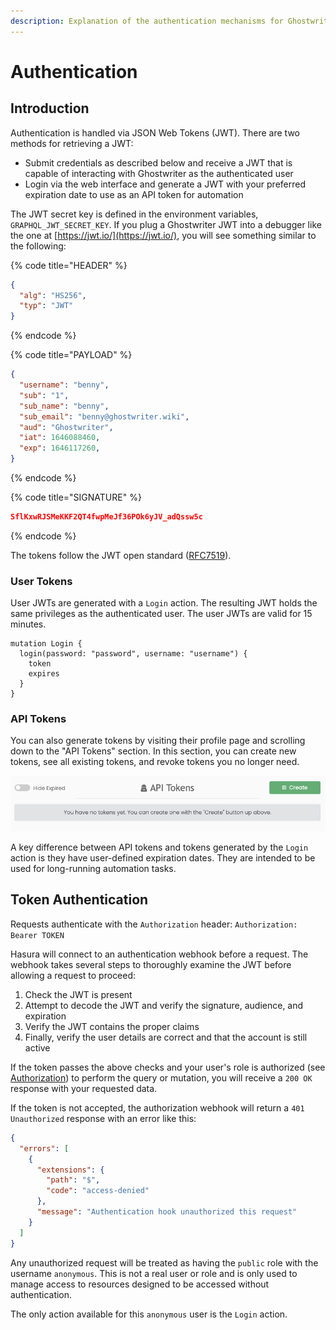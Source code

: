 ```yaml
---
description: Explanation of the authentication mechanisms for Ghostwriter's JSON Web Tokens
---
```


# Authentication

## Introduction

Authentication is handled via JSON Web Tokens (JWT). There are two methods for retrieving a JWT:

* Submit credentials as described below and receive a JWT that is capable of interacting with Ghostwriter as the authenticated user
* Login via the web interface and generate a JWT with your preferred expiration date to use as an API token for automation

The JWT secret key is defined in the environment variables, `GRAPHQL_JWT_SECRET_KEY`.  If you plug a Ghostwriter JWT into a debugger like the one at [https://jwt.io/](https://jwt.io/), you will see something similar to the following:

{% code title="HEADER" %}
```json
{
  "alg": "HS256",
  "typ": "JWT"
}
```
{% endcode %}

{% code title="PAYLOAD" %}
```json
{
  "username": "benny",
  "sub": "1",
  "sub_name": "benny",
  "sub_email": "benny@ghostwriter.wiki",
  "aud": "Ghostwriter",
  "iat": 1646088460,
  "exp": 1646117260,
}
```
{% endcode %}

{% code title="SIGNATURE" %}
```json
SflKxwRJSMeKKF2QT4fwpMeJf36POk6yJV_adQssw5c
```
{% endcode %}

The tokens follow the JWT open standard ([RFC7519](https://datatracker.ietf.org/doc/html/rfc7519)).

### User Tokens

User JWTs are generated with a `Login` action. The resulting JWT holds the same privileges as the authenticated user. The user JWTs are valid for 15 minutes.

```
mutation Login {
  login(password: "password", username: "username") {
    token
    expires
  }
}
```

### API Tokens

You can also generate tokens by visiting their profile page and scrolling down to the "API Tokens" section. In this section, you can create new tokens, see all existing tokens, and revoke tokens you no longer need.

![](<../../.gitbook/assets/image (32) (1).png>)

A key difference between API tokens and tokens generated by the `Login` action is they have user-defined expiration dates. They are intended to be used for long-running automation tasks.

## Token Authentication

Requests authenticate with the `Authorization` header: `Authorization: Bearer TOKEN`

Hasura will connect to an authentication webhook before a request. The webhook takes several steps to thoroughly examine the JWT before allowing a request to proceed:

1. Check the JWT is present
2. Attempt to decode the JWT and verify the signature, audience, and expiration
3. Verify the JWT contains the proper claims
4. Finally, verify the user details are correct and that the account is still active

If the token passes the above checks and your user's role is authorized (see [Authorization](authorization.md)) to perform the query or mutation, you will receive a `200 OK` response with your requested data.

If the token is not accepted, the authorization webhook will return a `401 Unauthorized` response with an error like this:

```json
{
  "errors": [
    {
      "extensions": {
        "path": "$",
        "code": "access-denied"
      },
      "message": "Authentication hook unauthorized this request"
    }
  ]
}
```

Any unauthorized request will be treated as having the `public` role with the username `anonymous`. This is not a real user or role and is only used to manage access to resources designed to be accessed without authentication.

The only action available for this `anonymous` user is the `Login` action.
